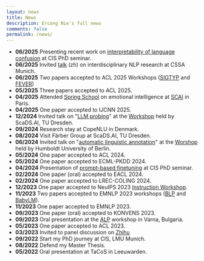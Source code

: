 ```yaml
---
layout: news
title: News
description: Ercong Nie's full news
comments: false
permalink: /news/
---
```

- **06/2025** Presenting recent work on [interpretability of language confusion](../files/language_confusion.pdf) at CIS PhD seminar.
- **06/2025** Invited [talk](../files/CSSA_Munich_talk.pdf) (zh) on interdisciplinary NLP research at CSSA Munich.
- **06/2025** Two papers accepted to ACL 2025 Workshops ([SIGTYP](https://sigtyp.github.io/workshop.html) and [FEVER](https://fever.ai/workshop.html))
- **05/2025** Three papers accepted to ACL 2025.
- **04/2025** Attended [Spring School](https://scai.sorbonne-universite.fr/public/events/view/758217297999e78bcad4/9) on emotional intelligence at [SCAI](https://scai.sorbonne-universite.fr/) in Paris.
- **04/2025** One paper accepted to IJCNN 2025.
- **12/2024** Invited talk on "[LLM probing](../files/Probing_Dresden_2024.pdf)" at the [Workshop](https://scads.ai/1st-workshop-of-learning-large-language-models-for-knowledge-representation/) held by ScaDS.AI, TU Dresden.
- **09/2024** Research stay at CopeNLU in Denmark.
- **08/2024** Visit Färber Group at ScaDS.AI, TU Dresden.
- **06/2024** Invited talk on "[automatic linguistic annotation](../files/Berlin_workshop.pdf)" at the [Worshop](https://sfb1412.hu-berlin.de/event/workshop-methods-in-historical-corpus-building/) held by Humboldt University of Berlin.
- **05/2024** One paper accepted to ACL 2024.
- **05/2024** One paper accepted to ECML-PKDD 2024.
- **04/2024** Presentation of [prompt-based finetuning](../files/PomptFT_slides.pdf) at CIS PhD seminar.
- **02/2024** One paper (oral) accepted to EACL 2024.
- **02/2024** One paper accepted to LREC-COLING 2024.
- **12/2023** One paper accepted to NeuIPS 2023 [Instruction Workshop](https://an-instructive-workshop.github.io/).
- **11/2023** Two papers accepted to EMNLP 2023 workshops ([BLP](https://blp-workshop.github.io/) and [BabyLM](https://babylm.github.io/)).
- **11/2023** One paper accepted to EMNLP 2023.
- **09/2023** One paper (oral) accepted to KONVENS 2023.
- **09/2023** Oral presentation at the [ALP](https://www.ancientnlp.com/alp2023/) workshop in Varna, Bulgaria.
- **05/2023** One paper accepted to ACL 2023.
- **03/2023** Invited to panel discussion on [Zhihu](https://www.zhihu.com/zvideo/1614993318261219328)
- **09/2022** Start my PhD journey at CIS, LMU Munich.
- **08/2022** Defend my Master Thesis.
- **05/2022** Oral presentation at TaCoS in Leeuwarden.
